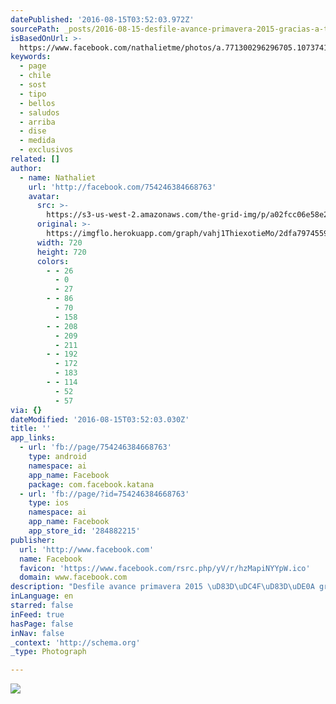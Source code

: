 ```yaml
---
datePublished: '2016-08-15T03:52:03.972Z'
sourcePath: _posts/2016-08-15-desfile-avance-primavera-2015-gracias-a-todas-las-ninas.md
isBasedOnUrl: >-
  https://www.facebook.com/nathalietme/photos/a.771300296296705.1073741830.754246384668763/952575234835876/?type=3&theater
keywords:
  - page
  - chile
  - sost
  - tipo
  - bellos
  - saludos
  - arriba
  - dise
  - medida
  - exclusivos
related: []
author:
  - name: Nathaliet
    url: 'http://facebook.com/754246384668763'
    avatar:
      src: >-
        https://s3-us-west-2.amazonaws.com/the-grid-img/p/a02fcc06e58e29eb89f731bf867cdba828c95076.jpg
      original: >-
        https://imgflo.herokuapp.com/graph/vahj1ThiexotieMo/2dfa7974559797ae9a593e70f9dac78e/noop.jpg?input=https%3A%2F%2Fscontent.xx.fbcdn.net%2Fv%2Ft1.0-9%2Fp720x720%2F10403422_952575234835876_6844156790695844066_n.jpg%3Foh%3Dae7f07ba0efe86f62f8fee5bc1961942%26oe%3D584FDC18
      width: 720
      height: 720
      colors:
        - - 26
          - 0
          - 27
        - - 86
          - 70
          - 158
        - - 208
          - 209
          - 211
        - - 192
          - 172
          - 183
        - - 114
          - 52
          - 57
via: {}
dateModified: '2016-08-15T03:52:03.030Z'
title: ''
app_links:
  - url: 'fb://page/754246384668763'
    type: android
    namespace: ai
    app_name: Facebook
    package: com.facebook.katana
  - url: 'fb://page/?id=754246384668763'
    type: ios
    namespace: ai
    app_name: Facebook
    app_store_id: '284882215'
publisher:
  url: 'http://www.facebook.com'
  name: Facebook
  favicon: 'https://www.facebook.com/rsrc.php/yV/r/hzMapiNYYpW.ico'
  domain: www.facebook.com
description: "Desfile avance primavera 2015 \uD83D\uDC4F\uD83D\uDE0A gracias a todas las niñas por su disposición saludos \uD83D\uDE18\uD83D\uDC99\uD83D\uDC9C\uD83D\uDC9A❤️\uD83D\uDC9C"
inLanguage: en
starred: false
inFeed: true
hasPage: false
inNav: false
_context: 'http://schema.org'
_type: Photograph

---
```

![](https://s3-us-west-2.amazonaws.com/the-grid-img/p/a02fcc06e58e29eb89f731bf867cdba828c95076.jpg)